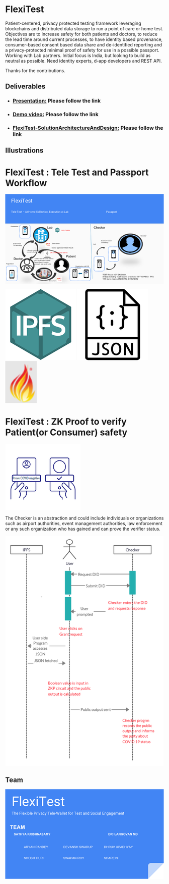 # FlexiTest
Patient-centered, privacy protected testing framework leveraging blockchains and distributed data storage to run a point of care or home test. Objectives are to increase safety for both patients and doctors, to reduce the lead time around current processes, to have identity based provenance, consumer-based consent based data share and de-identified reporting and a privacy-protected minimal proof of safety for use in a possible passport. Working with Lab partners. Initial focus is India, but looking to build as neutral as possible. Need identity experts, d-app developers and REST API.

Thanks for the contributions.

## Deliverables

* ### [Presentation:](https://drive.google.com/file/d/1RKyid59iFDNGOeZRfvwoWEAeCE5RFFSe/view) Please follow the link

* ### [Demo video:]( https://drive.google.com/file/d/1qAbSq-S8aVYoQ9Dfxx3fp7lWQK8NBhuj/view?usp=sharing) Please follow the link

* ### [FlexiTest-SolutionArchitectureAndDesign:](https://drive.google.com/open?id=1DPH1gaQqZRiRtge-0KJgk8j5sv6UTeYB) Please follow the link


## Illustrations


# FlexiTest : Tele Test and Passport Workflow

<img src="images/FlexiTest4TestPassport.bmp">


<img src="zkp/images/ipfs.png"> <img src="zkp/images/json.png"><img src="zkp/images/fire.png" width="100">



# FlexiTest :  ZK Proof to verify Patient(or Consumer) safety
 
 <img src="zkp/images/covid.png">

The Checker is an abstraction and could include individuals or organizations such as  airport authorities, event management authorities, law enforcement or any such organization who has gained and can prove the verifier status.

<img src="zkp/images/zkpIMP.PNG">



## Team


<img src="images/FlexiTestTeamSmall.png">
